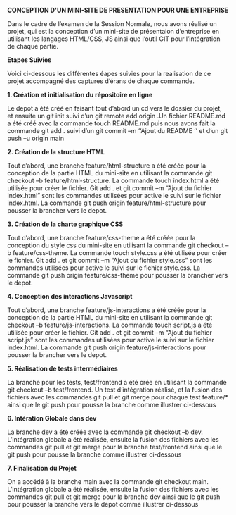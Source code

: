 **CONCEPTION D'UN MINI-SITE DE PRESENTATION POUR UNE ENTREPRISE**

Dans le cadre de l’examen de la Session Normale, nous avons réalisé un projet, qui est la conception d’un mini-site de présentaion d’entreprise en utilisant les langages HTML/CSS, JS ainsi que l’outil GIT pour l’intégration de chaque partie.

**Etapes Suivies**

Voici ci-dessous les différentes éapes suivies pour la realisation de ce projet accompagné des captures d’érans de chaque commande.

**1.	Création et initialisation du répositoire en ligne**

Le depot a été créé en faisant tout d’abord un cd vers le dossier du projet, et ensuite un git init suivi d’un git remote add origin <url du depot>.Un fichier README.md a été créé avec la commande touch README.md puis nous avons fait la commande git add . suivi d’un git commit –m  ‘‘Ajout du README ’’ et d’un git push –u origin main

**2.	Création de la structure HTML**

Tout d’abord, une branche feature/html-structure a été créée pour la conception de la partie HTML du mini-site en utilisant la commande git checkout –b feature/html-structure. La commande touch index.html a été utilisée pour créer le fichier. Git add . et git commit –m “Ajout du fichier index.html” sont les commandes utilisées pour active le suivi sur le fichier index.html. La commande git push origin feature/html-structure pour pousser la brancher vers le depot.

**3.	Création de la charte graphique CSS**

Tout d’abord, une branche feature/css-theme a été créée pour la conception du style css du mini-site en utilisant la commande git checkout –b feature/css-theme. La commande touch style.css a été utilisée pour créer le fichier. Git add . et git commit –m “Ajout du fichier style.css” sont les commandes utilisées pour active le suivi sur le fichier style.css. La commande git push origin feature/css-theme pour pousser la brancher vers le depot.
 
**4.	Conception des interactions Javascript**

Tout d’abord, une branche feature/js-interactions a été créée pour la conception de la partie HTML du mini-site en utilisant la commande git checkout –b feature/js-interactions. La commande touch script.js a été utilisée pour créer le fichier. Git add . et git commit –m “Ajout du fichier script.js” sont les commandes utilisées pour active le suivi sur le fichier index.html. La commande git push origin feature/js-interactions pour pousser la brancher vers le depot.
 
**5.	Réalisation de tests intermédiaires**

La branche pour les tests, test/frontend a été crée en utilisant la commande  git checkout –b test/frontend. Un test d’intégration réalisé, et la fusion des fichiers avec les commandes git pull  et git merge pour chaque test feature/* ainsi que le git push pour pousse la branche comme illustrer ci-dessous

**6.	Intération Globale dans dev**

La branche dev a été créée avec la commande  git checkout –b dev. L’intégration globale a été réalisée, ensuite la fusion des fichiers avec les commandes git pull  et git merge pour la branche test/frontend ainsi que le git push pour pousse la branche comme illustrer ci-dessous
 
**7.	Finalisation du Projet**

On a accédé à la branche main avec la commande  git checkout main. L’intégration globale a été réalisée, ensuite la fusion des fichiers avec les commandes git pull  et git merge pour la branche dev ainsi que le git push pour pousser la branche vers le depot comme illustrer ci-dessous
 

